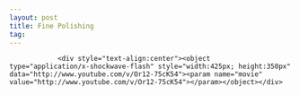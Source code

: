 ```yaml
---
layout: post
title: Fine Polishing
tag: 
---
```



                <div style="text-align:center"><object type="application/x-shockwave-flash" style="width:425px; height:350px" data="http://www.youtube.com/v/Or12-75cK54"><param name="movie" value="http://www.youtube.com/v/Or12-75cK54"></param></object></div>
            

